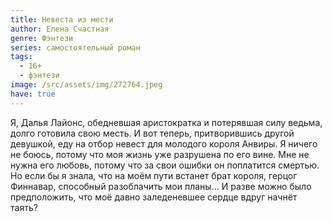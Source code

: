 ```yaml
---
title: Невеста из мести
author: Елена Счастная
genre: Фэнтези
series: самостоятельный роман
tags:
  - 16+
  - фэнтези
image: /src/assets/img/272764.jpeg
have: true
---
```

Я, Далья Лайонс, обедневшая аристократка и потерявшая силу ведьма, долго готовила свою месть. И вот теперь, притворившись другой девушкой, еду на отбор невест для молодого короля Анвиры. Я ничего не боюсь, потому что моя жизнь уже разрушена по его вине. Мне не нужна его любовь, потому что за свои ошибки он поплатится смертью. Но если бы я знала, что на моём пути встанет брат короля, герцог Финнавар, способный разоблачить мои планы... И разве можно было предположить, что моё давно заледеневшее сердце вдруг начнёт таять?
